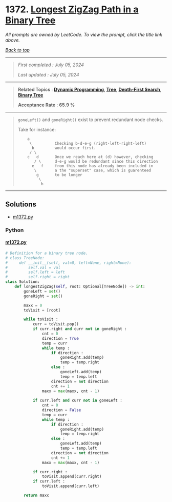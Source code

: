 # 1372. [Longest ZigZag Path in a Binary Tree](<https://leetcode.com/problems/longest-zigzag-path-in-a-binary-tree>)

*All prompts are owned by LeetCode. To view the prompt, click the title link above.*

*[Back to top](<../README.md>)*

------

> *First completed : July 05, 2024*
>
> *Last updated : July 05, 2024*

------

> **Related Topics** : **[Dynamic Programming](<by_topic/Dynamic Programming.md>), [Tree](<by_topic/Tree.md>), [Depth-First Search](<by_topic/Depth-First Search.md>), [Binary Tree](<by_topic/Binary Tree.md>)**
>
> **Acceptance Rate** : **65.9 %**

------

> `goneLeft()` and `goneRight()` exist to prevent redundant node checks. 
> 
> Take for instance:
> 
> ```
>     a           
>      \          Checking b-d-e-g (right-left-right-left)
>       b         would occur first.
>      / \        
>     c   d       Once we reach here at (d) however, checking
>        / \      d-e-g would be redundant since this direction
>       e   f     from this node has already been included in
>        \        a the "superset" case, which is guarenteed
>         g       to be longer
>          \      
>           h     
> ```

------

## Solutions

- [m1372.py](<../my-submissions/m1372.py>)
### Python
#### [m1372.py](<../my-submissions/m1372.py>)
```Python
# Definition for a binary tree node.
# class TreeNode:
#     def __init__(self, val=0, left=None, right=None):
#         self.val = val
#         self.left = left
#         self.right = right
class Solution:
    def longestZigZag(self, root: Optional[TreeNode]) -> int:
        goneLeft = set()
        goneRight = set()

        maxx = 0
        toVisit = [root]

        while toVisit :
            curr = toVisit.pop()
            if curr.right and curr not in goneRight :
                cnt = 0
                direction = True
                temp = curr
                while temp :
                    if direction :
                        goneRight.add(temp)
                        temp = temp.right
                    else :
                        goneLeft.add(temp)
                        temp = temp.left
                    direction = not direction
                    cnt += 1
                maxx = max(maxx, cnt - 1)
            
            if curr.left and curr not in goneLeft :
                cnt = 0
                direction = False
                temp = curr
                while temp :
                    if direction :
                        goneRight.add(temp)
                        temp = temp.right
                    else :
                        goneLeft.add(temp)
                        temp = temp.left
                    direction = not direction
                    cnt += 1
                maxx = max(maxx, cnt - 1)

            if curr.right :
                toVisit.append(curr.right)
            if curr.left :
                toVisit.append(curr.left)

        return maxx
```

